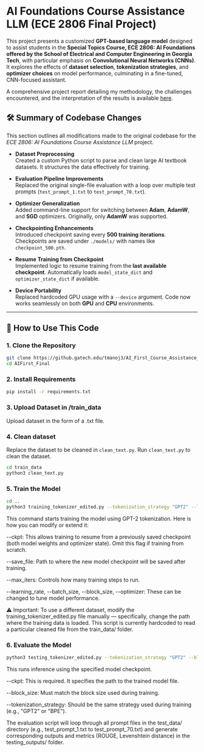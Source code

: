 # **AI Foundations Course Assistance LLM (ECE 2806 Final Project)**

This project presents a customized **GPT-based language model** designed to assist students in the **Special Topics Course, ECE 2806: AI Foundations offered by the School of Electrical and Computer Engineering in Georgia Tech**, with particular emphasis on **Convolutional Neural Networks (CNNs)**. It explores the effects of **dataset selection**, **tokenization strategies**, and **optimizer choices** on model performance, culminating in a fine-tuned, CNN-focused assistant.

A comprehensive project report detailing my methodology, the challenges encountered, and the interpretation of the results is available [here](https://drive.google.com/file/d/1yfsQRL8FHJrSS3jYINlPnckzrmJz55Ef/view?usp=sharing).

## 🛠️ **Summary of Codebase Changes**

This section outlines all modifications made to the original codebase for the *ECE 2806: AI Foundations Course Assistance LLM* project.

- **Dataset Preprocessing**  
  Created a custom Python script to parse and clean large AI textbook datasets. It structures the data effectively for training.

- **Evaluation Pipeline Improvements**  
  Replaced the original single-file evaluation with a loop over multiple test prompts (`test_prompt_1.txt` to `test_prompt_70.txt`).

- **Optimizer Generalization**  
  Added command-line support for switching between **Adam**, **AdamW**, and **SGD** optimizers. Originally, only **AdamW** was supported.

- **Checkpointing Enhancements**  
  Introduced checkpoint saving every **500 training iterations**. Checkpoints are saved under `./models/` with names like `checkpoint_500.pth`.

- **Resume Training from Checkpoint**  
  Implemented logic to resume training from the **last available checkpoint**. Automatically loads `model_state_dict` and `optimizer_state_dict` if available.

- **Device Portability**  
  Replaced hardcoded GPU usage with a `--device` argument. Code now works seamlessly on both **GPU** and **CPU** environments.

---

## 🚀 **How to Use This Code**

### 1. **Clone the Repository**

```bash
git clone https://github.gatech.edu/tmanoj3/AI_First_Course_Assistance_LLM_Project.git
cd AIFirst_Final
```

### 2. **Install Requirements**

```bash
pip install -r requirements.txt
```

### 3. **Upload Dataset in /train_data**
Upload dataset in the form of a .txt file.

### 4. **Clean dataset**

Replace the dataset to be cleaned in `clean_text.py`.
Run `clean_text.py` to clean the dataset.

```bash
cd train_data
python3 clean_text.py
```
### 5. **Train the Model**

```bash
cd ..
python3 training_tokenizer_edited.py --tokenization_strategy "GPT2" --learning_rate 3e-4 --batch_size 32 --block_size 128 --optimizer "AdamW" --max_iters 10000 --ckpt './models/model_GPT_AdamW_generated_30000_latest.pth' --save_file './models/model_GPT_AdamW_generated_50000_latest.pth' > training_out_GPT_AdamW_generated_50000.txt 2>&1
```
This command starts training the model using GPT-2 tokenization.
Here is how you can modify or extend it:

--ckpt: This allows training to resume from a previously saved checkpoint (both model weights and optimizer state). Omit this flag if training from scratch.

--save_file: Path to where the new model checkpoint will be saved after training.

--max_iters: Controls how many training steps to run.

--learning_rate, --batch_size, --block_size, --optimizer: These can be changed to tune model performance.

⚠️ Important:
To use a different dataset, modify the training_tokenizer_edited.py file manually — specifically, change the path where the training data is loaded. This script is currently hardcoded to read a particular cleaned file from the train_data/ folder.

### 6. **Evaluate the Model**
```bash
python3 testing_tokenizer_edited.py --tokenization_strategy "GPT2" --block_size 128 --ckpt './models/model_GPT_AdamW_generated_10000_latest.pth’>./testing_outputs/testing_output_10000.txt 2>&1
```
This runs inference using the specified model checkpoint.

--ckpt: This is required. It specifies the path to the trained model file.

--block_size: Must match the block size used during training.

--tokenization_strategy: Should be the same strategy used during training (e.g., "GPT2" or "BPE").

The evaluation script will loop through all prompt files in the test_data/ directory (e.g., test_prompt_1.txt to test_prompt_70.txt) and generate corresponding outputs and metrics (ROUGE, Levenshtein distance) in the testing_outputs/ folder.
